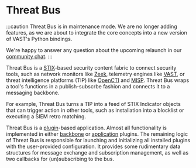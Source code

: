 # Threat Bus

:::caution
Threat Bus is in maintenance mode. We are no longer adding features, as we are
about to integrate the core concepts into a new version of VAST's Python
bindings.

We're happy to answer any question about the upcoming relaunch in our [community
chat](/discord).
:::

Threat Bus is a
[STIX](https://docs.oasis-open.org/cti/stix/v2.1/stix-v2.1.html)-based security
content fabric to connect security tools, such as network monitors like
[Zeek](https://zeek.org/), telemetry engines like
[VAST](https://github.com/tenzir/vast), or threat intelligence platforms (TIP)
like [OpenCTI](https://www.opencti.io) and
[MISP](https://www.misp-project.org/). Threat Bus wraps a tool's functions in a
publish-subscrbe fashion and connects it to a messaging backbone.

For example, Threat Bus turns a TIP into a feed of STIX Indicator objects that
can trigger action in other tools, such as installation into a blocklist or
executing a SIEM retro matching.

Threat Bus is a [plugin](threatbus/understand/plugins)-based application. Almost
all functionality is implemented in either
[backbone](threatbus/understand/plugins#backbone-plugins) or
[application](threatbus/understand/plugins#application-plugins) plugins. The
remaining logic of Threat Bus is responsible for launching and initializing all
installed plugins with the user-provided configuration. It provides some
rudimentary data structures for message exchange and subscription management, as
well as two callbacks for (un)subscribing to the bus.
